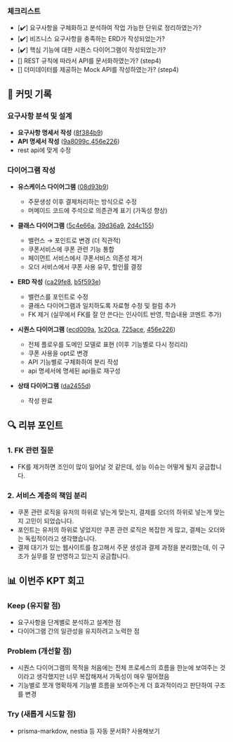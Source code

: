 ### **체크리스트**
<!-- 
스스로 만족스러운 과제를 제출했는지 확인하기 위해 체크하는 항목들입니다. 최소한 다음의 기준을 만족시키지 못한다면, 좋은 피드백을 받을 수 없습니다.
-->
- [✔️] 요구사항을 구체화하고 분석하여 작업 가능한 단위로 정리하였는가?
- [✔️] 비즈니스 요구사항을 충족하는 ERD가 작성되었는가?
- [✔️] 핵심 기능에 대한 시퀀스 다이어그램이 작성되었는가?
- [] REST 규칙에 따라서 API를 문서화하였는가? (step4)
- [] 더미데이터를 제공하는 Mock API를 작성하였는가? (step4)

## 📝 커밋 기록

### 요구사항 분석 및 설계
- **요구사항 명세서 작성** ([8f384b9](https://github.com/seuthootDev/hanghae-plus-backend/commit/8f384b945dbceed3e87aee72b5717272e8a9f9e5))
- **API 명세서 작성** ([9a8099c](https://github.com/seuthootDev/hanghae-plus-backend/commit/9a8099c8c1b148ef42f8d0b4e418aa93c1fccaf1),[456e226](https://github.com/seuthootDev/hanghae-plus-backend/commit/456e2264bef2c1c5268e02933b9f9be3e5eb0dc0))
- rest api에 맞게 수정

### 다이어그램 작성
- **유스케이스 다이어그램** ([08d93b9](https://github.com/seuthootDev/hanghae-plus-backend/commit/08d93b973c245888900a2eaf33f562c81c3a5ac1))
  - 주문생성 이후 결제처리하는 방식으로 수정
  - 머메이드 코드에 주석으로 의존관계 표기 (가독성 향상)

- **클래스 다이어그램** ([5c4e66a](https://github.com/seuthootDev/hanghae-plus-backend/commit/5c4e66a3dffb5400495d74c78f3490b91abf3b4f), [39d36a9](https://github.com/seuthootDev/hanghae-plus-backend/commit/39d36a91f9a1cd70f9f7d79c0114b3e9fe0156a4), [2d4c155](https://github.com/seuthootDev/hanghae-plus-backend/commit/2d4c155d69773d0207b76dca53312e622e024bf4))
  - 밸런스 → 포인트로 변경 (더 직관적)
  - 쿠폰서비스에 쿠폰 관련 기능 통합
  - 페이먼트 서비스에서 쿠폰서비스 의존성 제거
  - 오더 서비스에서 쿠폰 사용 유무, 할인률 결정

- **ERD 작성** ([ca29fe8](https://github.com/seuthootDev/hanghae-plus-backend/commit/ca29fe8a8bf0fdd95f22ce43c363b09ecec76d32), [b5f593e](https://github.com/seuthootDev/hanghae-plus-backend/commit/b5f593e919f3e8735f5e51df392cd398c4dc78a6))
  - 밸런스를 포인트로 수정
  - 클래스 다이어그램과 일치하도록 자료형 수정 및 컬럼 추가
  - FK 제거 (실무에서 FK를 잘 안 쓴다는 인사이트 반영, 학습내용 코멘트 추가)

- **시퀀스 다이어그램** ([ecd009a](https://github.com/seuthootDev/hanghae-plus-backend/commit/ecd009a8829e64e1fd073eab926dd2f9907f22e6), [1c20ca](https://github.com/seuthootDev/hanghae-plus-backend/commit/1c20cac4e303f1df6f972c0974bf01f594342b26), [725ace](https://github.com/seuthootDev/hanghae-plus-backend/commit/725acee74ae6c2c63ea2b611f9ee88fe32d01449), [456e226](https://github.com/seuthootDev/hanghae-plus-backend/commit/456e2264bef2c1c5268e02933b9f9be3e5eb0dc0))
  - 전체 플로우를 도메인 모델로 표현 (이후 기능별로 다시 정리리)
  - 쿠폰 사용을 opt로 변경
  - API 기능별로 구체화하여 분리 작성
  - api 명세서에 명세된 api들로 재구성

- **상태 다이어그램** ([da2455d](https://github.com/seuthootDev/hanghae-plus-backend/commit/da2455d))
  - 작성 완료

## 🔍 리뷰 포인트

### 1. FK 관련 질문
- FK를 제거하면 조인이 많이 일어날 것 같은데, 성능 이슈는 어떻게 될지 궁금합니다.

### 2. 서비스 계층의 책임 분리
- 쿠폰 관련 로직을 유저의 하위로 넣는게 맞는지, 결제를 오더의 하위로 넣는게 맞는지 고민이 되었습니다.
- 포인트는 유저의 하위로 넣었지만 쿠폰 관련 로직은 복잡한 게 많고, 결제는 오더와는 독립적이라고 생각했습니다.
- 결제 대기가 있는 웹사이트를 참고해서 주문 생성과 결제 과정을 분리했는데, 이 구조가 실무를 잘 반영하고 있는지 궁금합니다.

## 📊 이번주 KPT 회고

### Keep (유지할 점)
- 요구사항을 단계별로 분석하고 설계한 점
- 다이어그램 간의 일관성을 유지하려고 노력한 점

### Problem (개선할 점)
- 시퀀스 다이어그램의 목적을 처음에는 전체 프로세스의 흐름을 한눈에 보여주는 것이라고 생각했지만 너무 복잡해져서 가독성이 매우 떨어졌음
- 기능별로 쪼개 명확하게 기능별 흐름을 보여주는게 더 효과적이라고 판단하여 구조를 변경

### Try (새롭게 시도할 점)
- prisma-markdow, nestia 등 자동 문서화? 사용해보기